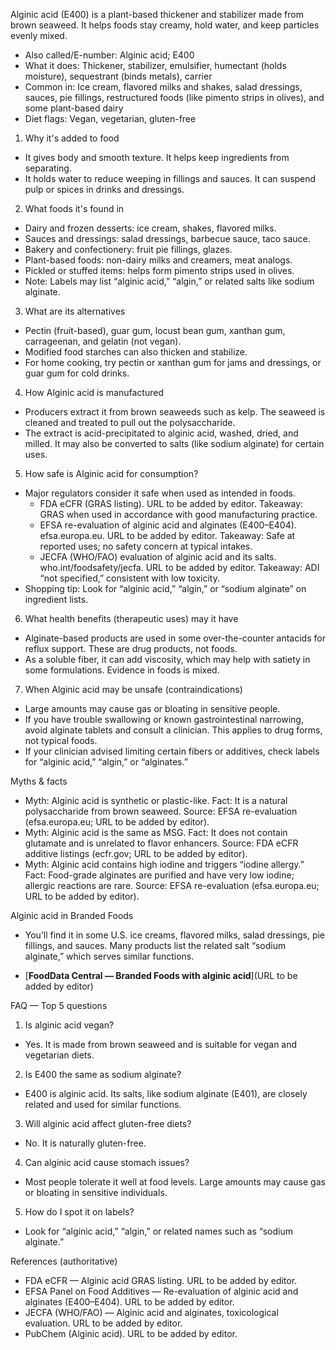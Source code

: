 Alginic acid (E400) is a plant-based thickener and stabilizer made from brown seaweed. It helps foods stay creamy, hold water, and keep particles evenly mixed.

<!--more-->

- Also called/E-number: Alginic acid; E400
- What it does: Thickener, stabilizer, emulsifier, humectant (holds moisture), sequestrant (binds metals), carrier
- Common in: Ice cream, flavored milks and shakes, salad dressings, sauces, pie fillings, restructured foods (like pimento strips in olives), and some plant-based dairy
- Diet flags: Vegan, vegetarian, gluten-free

1) Why it's added to food
- It gives body and smooth texture. It helps keep ingredients from separating.
- It holds water to reduce weeping in fillings and sauces. It can suspend pulp or spices in drinks and dressings.

2) What foods it's found in
- Dairy and frozen desserts: ice cream, shakes, flavored milks.
- Sauces and dressings: salad dressings, barbecue sauce, taco sauce.
- Bakery and confectionery: fruit pie fillings, glazes.
- Plant-based foods: non-dairy milks and creamers, meat analogs.
- Pickled or stuffed items: helps form pimento strips used in olives.
- Note: Labels may list “alginic acid,” “algin,” or related salts like sodium alginate.

3) What are its alternatives
- Pectin (fruit-based), guar gum, locust bean gum, xanthan gum, carrageenan, and gelatin (not vegan).
- Modified food starches can also thicken and stabilize.
- For home cooking, try pectin or xanthan gum for jams and dressings, or guar gum for cold drinks.

4) How Alginic acid is manufactured
- Producers extract it from brown seaweeds such as kelp. The seaweed is cleaned and treated to pull out the polysaccharide.
- The extract is acid-precipitated to alginic acid, washed, dried, and milled. It may also be converted to salts (like sodium alginate) for certain uses.

5) How safe is Alginic acid for consumption?
- Major regulators consider it safe when used as intended in foods.
  - FDA eCFR (GRAS listing). URL to be added by editor. Takeaway: GRAS when used in accordance with good manufacturing practice.
  - EFSA re-evaluation of alginic acid and alginates (E400–E404). efsa.europa.eu. URL to be added by editor. Takeaway: Safe at reported uses; no safety concern at typical intakes.
  - JECFA (WHO/FAO) evaluation of alginic acid and its salts. who.int/foodsafety/jecfa. URL to be added by editor. Takeaway: ADI “not specified,” consistent with low toxicity.
- Shopping tip: Look for “alginic acid,” “algin,” or “sodium alginate” on ingredient lists.

6) What health benefits (therapeutic uses) may it have
- Alginate-based products are used in some over-the-counter antacids for reflux support. These are drug products, not foods.
- As a soluble fiber, it can add viscosity, which may help with satiety in some formulations. Evidence in foods is mixed.

7) When Alginic acid may be unsafe (contraindications)
- Large amounts may cause gas or bloating in sensitive people.
- If you have trouble swallowing or known gastrointestinal narrowing, avoid alginate tablets and consult a clinician. This applies to drug forms, not typical foods.
- If your clinician advised limiting certain fibers or additives, check labels for “alginic acid,” “algin,” or “alginates.”

Myths & facts
- Myth: Alginic acid is synthetic or plastic-like. Fact: It is a natural polysaccharide from brown seaweed. Source: EFSA re-evaluation (efsa.europa.eu; URL to be added by editor).
- Myth: Alginic acid is the same as MSG. Fact: It does not contain glutamate and is unrelated to flavor enhancers. Source: FDA eCFR additive listings (ecfr.gov; URL to be added by editor).
- Myth: Alginic acid contains high iodine and triggers “iodine allergy.” Fact: Food-grade alginates are purified and have very low iodine; allergic reactions are rare. Source: EFSA re-evaluation (efsa.europa.eu; URL to be added by editor).

Alginic acid in Branded Foods
- You’ll find it in some U.S. ice creams, flavored milks, salad dressings, pie fillings, and sauces. Many products list the related salt “sodium alginate,” which serves similar functions.

- [**FoodData Central — Branded Foods with alginic acid**](URL to be added by editor)

FAQ — Top 5 questions
1) Is alginic acid vegan?
- Yes. It is made from brown seaweed and is suitable for vegan and vegetarian diets.

2) Is E400 the same as sodium alginate?
- E400 is alginic acid. Its salts, like sodium alginate (E401), are closely related and used for similar functions.

3) Will alginic acid affect gluten-free diets?
- No. It is naturally gluten-free.

4) Can alginic acid cause stomach issues?
- Most people tolerate it well at food levels. Large amounts may cause gas or bloating in sensitive individuals.

5) How do I spot it on labels?
- Look for “alginic acid,” “algin,” or related names such as “sodium alginate.”

References (authoritative)
- FDA eCFR — Alginic acid GRAS listing. URL to be added by editor.
- EFSA Panel on Food Additives — Re-evaluation of alginic acid and alginates (E400–E404). URL to be added by editor.
- JECFA (WHO/FAO) — Alginic acid and alginates, toxicological evaluation. URL to be added by editor.
- PubChem (Alginic acid). URL to be added by editor.

